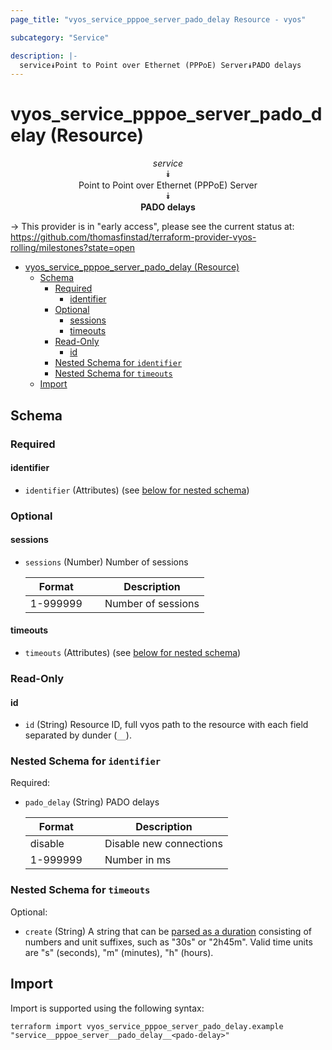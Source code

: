 ```yaml
---
page_title: "vyos_service_pppoe_server_pado_delay Resource - vyos"

subcategory: "Service"

description: |-
  service⯯Point to Point over Ethernet (PPPoE) Server⯯PADO delays
---
```


# vyos_service_pppoe_server_pado_delay (Resource)
<center>


*service*  
⯯  
Point to Point over Ethernet (PPPoE) Server  
⯯  
**PADO delays**


</center>

-> This provider is in "early access", please see the current status at: https://github.com/thomasfinstad/terraform-provider-vyos-rolling/milestones?state=open

<!--TOC-->

- [vyos_service_pppoe_server_pado_delay (Resource)](#vyos_service_pppoe_server_pado_delay-resource)
  - [Schema](#schema)
    - [Required](#required)
      - [identifier](#identifier)
    - [Optional](#optional)
      - [sessions](#sessions)
      - [timeouts](#timeouts)
    - [Read-Only](#read-only)
      - [id](#id)
    - [Nested Schema for `identifier`](#nested-schema-for-identifier)
    - [Nested Schema for `timeouts`](#nested-schema-for-timeouts)
  - [Import](#import)

<!--TOC-->

<!-- schema generated by tfplugindocs -->
## Schema

### Required

#### identifier
- `identifier` (Attributes) (see [below for nested schema](#nestedatt--identifier))

### Optional

#### sessions
- `sessions` (Number) Number of sessions

    |  Format    &emsp;|  Description         |
    |------------|----------------------|
    |  1-999999  &emsp;|  Number of sessions  |
#### timeouts
- `timeouts` (Attributes) (see [below for nested schema](#nestedatt--timeouts))

### Read-Only

#### id
- `id` (String) Resource ID, full vyos path to the resource with each field separated by dunder (`__`).

<a id="nestedatt--identifier"></a>
### Nested Schema for `identifier`

Required:

- `pado_delay` (String) PADO delays

    |  Format    &emsp;|  Description              |
    |------------|---------------------------|
    |  disable   &emsp;|  Disable new connections  |
    |  1-999999  &emsp;|  Number in ms             |


<a id="nestedatt--timeouts"></a>
### Nested Schema for `timeouts`

Optional:

- `create` (String) A string that can be [parsed as a duration](https://pkg.go.dev/time#ParseDuration) consisting of numbers and unit suffixes, such as &#34;30s&#34; or &#34;2h45m&#34;. Valid time units are &#34;s&#34; (seconds), &#34;m&#34; (minutes), &#34;h&#34; (hours).

## Import

Import is supported using the following syntax:

```shell
terraform import vyos_service_pppoe_server_pado_delay.example "service__pppoe_server__pado_delay__<pado-delay>"
```
